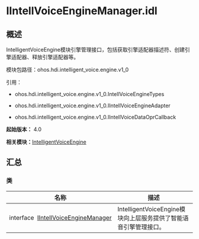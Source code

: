 # IIntellVoiceEngineManager.idl


## 概述

IntelligentVoiceEngine模块引擎管理接口，包括获取引擎适配器描述符、创建引擎适配器、释放引擎适配器等。

模块包路径：ohos.hdi.intelligent_voice.engine.v1_0

引用：

- ohos.hdi.intelligent_voice.engine.v1_0.IntellVoiceEngineTypes

- ohos.hdi.intelligent_voice.engine.v1_0.IIntellVoiceEngineAdapter

- ohos.hdi.intelligent_voice.engine.v1_0.IIntellVoiceDataOprCallback

**起始版本：** 4.0

**相关模块：**[IntelligentVoiceEngine](_intelligent_voice_engine.md)


## 汇总


### 类

| 名称 | 描述 | 
| -------- | -------- |
| interface&nbsp;&nbsp;[IIntellVoiceEngineManager](interface_i_intell_voice_engine_manager.md) | IntelligentVoiceEngine模块向上层服务提供了智能语音引擎管理接口。  | 
